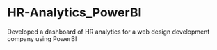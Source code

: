 # HR-Analytics_PowerBI
Developed a dashboard of HR analytics for a web design development company using PowerBI
